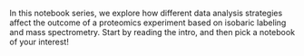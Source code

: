 In this notebook series, we explore how different data analysis strategies affect the outcome of a proteomics experiment based on isobaric labeling and mass spectrometry.
Start by reading the intro, and then pick a notebook of your interest!